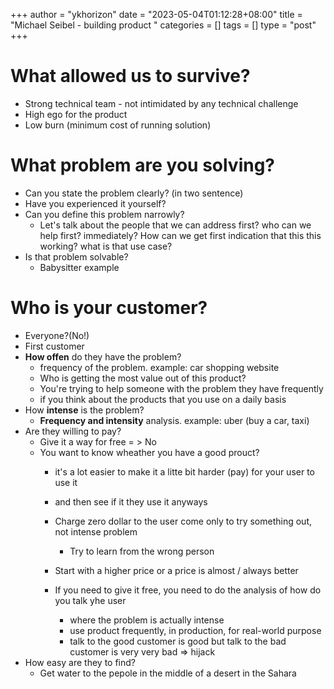 +++
author = "ykhorizon"
date = "2023-05-04T01:12:28+08:00"
title = "Michael Seibel - building product "
categories = []
tags = []
type = "post"
+++

# What allowed us to survive?

- Strong technical team - not intimidated by any technical challenge
- High ego for the product
- Low burn (minimum cost of running solution)

# What problem are you solving?

- Can you state the problem clearly? (in two sentence)
- Have you experienced it yourself?
- Can you define this problem narrowly?
  - Let's talk about the people that we can address first? who can we help first? immediately? How can we get first indication that this this working? what is that use case?
- Is that problem solvable?
  - Babysitter example

# Who is your customer?

- Everyone?(No!)
- First customer
- __How offen__ do they have the problem?
  - frequency of the problem. example: car shopping website 
  - Who is getting the most value out of this product?
  - You're trying to help someone with the problem they have frequently
  - if you think about the products that you use on a daily basis
- How __intense__ is the problem?
  - __Frequency and intensity__ analysis. example: uber (buy a car, taxi)
- Are they willing to pay?
  - Give it a way for free = > No
  - You want to know wheather you have a good prouct? 
    - it's a lot easier to make it a litte bit harder (pay) for your user to use it 
    - and then see if it they use it anyways
    - Charge zero dollar to the user come only to try something out, not intense problem
    
      - Try to learn from the wrong person
    - Start with a higher price or a price is almost / always better
    - If you need to give it free, you need to do the analysis of how do you talk yhe user 
      - where the problem is actually intense
      - use product frequently, in production, for real-world purpose
      - talk to the good customer is good but talk to the bad customer is very very bad => hijack
- How easy are they to find?
  - Get water to the pepole in the middle of a desert in the Sahara